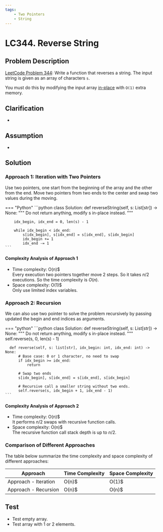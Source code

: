 ```yaml
---
tags:
    - Two Pointers
    - String
---
```


# LC344. Reverse String

## Problem Description

[LeetCode Problem 344](https://leetcode.com/problems/): Write a function that reverses a string. The input string is given as an array of characters `s`.

You must do this by modifying the input array [in-place](https://en.wikipedia.org/wiki/In-place_algorithm)
with `O(1)` extra memory.

## Clarification

-

## Assumption

-

## Solution

### Approach 1: Iteration with Two Pointers

Use two pointers, one start from the beginning of the array and the other from the end.
Move two pointers from two ends to the center and swap two values during the moving.

=== "Python"
    ```python
    class Solution:
    def reverseString(self, s: List[str]) -> None:
        """
        Do not return anything, modify s in-place instead.
        """

        idx_begin, idx_end = 0, len(s) - 1

        while idx_begin < idx_end:
            s[idx_begin], s[idx_end] = s[idx_end], s[idx_begin]
            idx_begin += 1
            idx_end -= 1
    ```

#### Complexity Analysis of Approach 1

- Time complexity: O(n)$  
  Every execution two pointers together move 2 steps. So it takes $n/2$ executions. So
  the time complexity is $O(n)$.
- Space complexity: O(1)$  
  Only use limited index variables.

### Approach 2: Recursion

We can also use two pointer to solve the problem recursively by passing updated the
begin and end indices as arguments.

=== "python"
    ```python
    class Solution:
      def reverseString(self, s: List[str]) -> None:
          """
          Do not return anything, modify s in-place instead.
          """
          self.reverse(s, 0, len(s) - 1)

      def reverse(self, s: list[str], idx_begin: int, idx_end: int) -> None:
          # Base case: 0 or 1 character, no need to swap
          if idx_begin >= idx_end:
              return

          # Swap two ends
          s[idx_begin], s[idx_end] = s[idx_end], s[idx_begin]

          # Recursive call a smaller string without two ends.
          self.reverse(s, idx_begin + 1, idx_end - 1)
    ```

#### Complexity Analysis of Approach 2

- Time complexity: O(n)$  
  It performs $n/2$ swaps with recursive function calls.
- Space complexity: O(n)$  
  The recursive function call stack depth is up to $n/2$.

### Comparison of Different Approaches

The table below summarize the time complexity and space complexity of different
approaches:

Approach   | Time Complexity | Space Complexity
-----------|-----------------|-----------------
Approach - Iteration | O(n)$          | O(1)$
Approach - Recursion | O(n)$          | O(n)$

## Test

- Test empty array.
- Test array with 1 or 2 elements.

